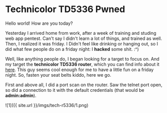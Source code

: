 Technicolor TD5336 Pwned
======

Hello world! How are you today?

Yesterday I arrived home from work, after a week of training and studing web app pentest. Can't say I didn't learn a lot of things, and trained as well. Then, I realized it was friday. I Didn't feel like drinking or hanging out, so I did what few people do on a friday night: I **hacked** some shit. :^)

Well, like anything people do, I began looking for a target to focus on. And my target the **technicolor TD5336 router**, which you can find info about it [here](http://www.technicolor.com/en/solutions-services/connected-home/broadband-devices/telco-gateways/td336). This guy seems cool enough for me to have a little fun on a friday night. So, fasten your seat belts kiddo, here we go.


First and above all, I did a port scan on the router. Saw the telnet port open, so did a connection to it with the default credentials (that would be **admin:admin**).

![1]({{ site.url }}/imgs/tech-r5336/1.png)
